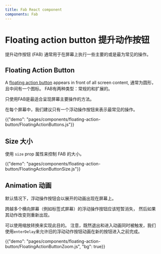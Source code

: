 ```yaml
---
title: Fab React component
components: Fab
---
```


# Floating action button 提升动作按钮

<p class="description">提升动作按钮 (FAB) 通常用于在屏幕上执行一些主要的或是最为常见的操作。</p>

## Floating Action Button

A [floating action button](https://material.io/design/components/buttons-floating-action-button.html) appears in front of all screen content, 通常为圆形，且中间有一个图标。 FAB有两种类型：常规的和扩展的。

只使用FAB是最适合呈现屏幕主要操作的方法。

在每个屏幕中，我们建议只有一个浮动操作按钮来表示最常见的操作。

{{"demo": "pages/components/floating-action-button/FloatingActionButtons.js"}}

## Size 大小

使用 `size` prop 属性来控制 FAB 的大小。

{{"demo": "pages/components/floating-action-button/FloatingActionButtonSize.js"}}

## Animation 动画

默认情况下，浮动操作按钮会以展开的动画出现在屏幕上。

跨越多个横向屏幕（例如标签式屏幕）的浮动操作按钮应该短暂消失， 然后如果其动作改变则重新出现。

可以使用缩放转换来实现此目的。 注意，既然退出和进入动画同时被触发，我们使用`enterDelay`来允许旧的浮动动作按钮动画在新的按钮进入之前完成。

{{"demo": "pages/components/floating-action-button/FloatingActionButtonZoom.js", "bg": true}}
